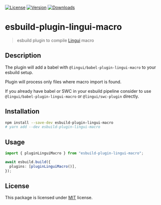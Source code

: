 [![License][badge-license]][license]
[![Version][badge-version]][package]
[![Downloads][badge-downloads]][package]

# esbuild-plugin-lingui-macro

> esbuild plugin to compile [Lingui](https://lingui.dev) macro

## Description

The plugin will add a babel with `@lingui/babel-plugin-lingui-macro` to your esbuild setup.

Plugin will process only files where macro import is found.

If you already have babel or SWC in your esbuild pipeline consider to use `@lingui/babel-plugin-lingui-macro` or `@lingui/swc-plugin` directly.

## Installation

```sh
npm install --save-dev esbuild-plugin-lingui-macro
# yarn add --dev esbuild-plugin-lingui-macro
```

## Usage

```ts
import { pluginLinguiMacro } from "esbuild-plugin-lingui-macro";

await esbuild.build({
  plugins: [pluginLinguiMacro()],
});
```

## License

This package is licensed under [MIT][license] license.

[license]: https://github.com/timofei-iatsenko/esbuild-plugin-lingui-macro/blob/main/LICENSE
[linguijs]: https://github.com/lingui/js-lingui
[package]: https://www.npmjs.com/package/esbuild-plugin-lingui-macro
[badge-downloads]: https://img.shields.io/npm/dw/esbuild-plugin-lingui-macro.svg
[badge-version]: https://img.shields.io/npm/v/esbuild-plugin-lingui-macro.svg
[badge-license]: https://img.shields.io/npm/l/esbuild-plugin-lingui-macro.svg
